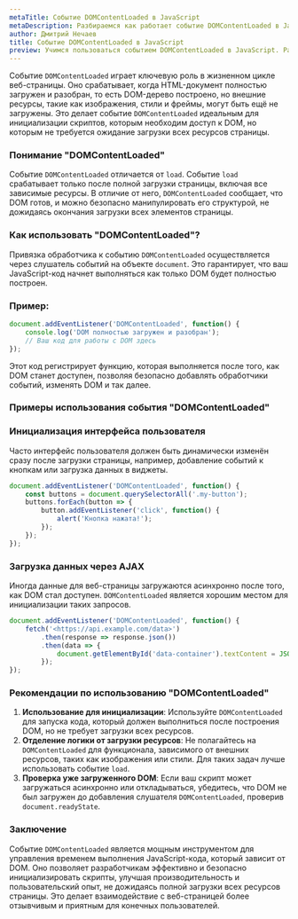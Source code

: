```yaml
---
metaTitle: Событие DOMContentLoaded в JavaScript
metaDescription: Разбираемся как работает событие DOMContentLoaded в JavaScript
author: Дмитрий Нечаев
title: Событие DOMContentLoaded в JavaScript
preview: Учимся пользоваться событием DOMContentLoaded в JavaScript. Разбираем примеры использования
---
```


Событие `DOMContentLoaded` играет ключевую роль в жизненном цикле веб-страницы. Оно срабатывает, когда HTML-документ полностью загружен и разобран, то есть DOM-дерево построено, но внешние ресурсы, такие как изображения, стили и фреймы, могут быть ещё не загружены. Это делает событие `DOMContentLoaded` идеальным для инициализации скриптов, которым необходим доступ к DOM, но которым не требуется ожидание загрузки всех ресурсов страницы.

### Понимание "DOMContentLoaded"

Событие `DOMContentLoaded` отличается от `load`. Событие `load` срабатывает только после полной загрузки страницы, включая все зависимые ресурсы. В отличие от него, `DOMContentLoaded` сообщает, что DOM готов, и можно безопасно манипулировать его структурой, не дожидаясь окончания загрузки всех элементов страницы.

### Как использовать "DOMContentLoaded"?

Привязка обработчика к событию `DOMContentLoaded` осуществляется через слушатель событий на объекте `document`. Это гарантирует, что ваш JavaScript-код начнет выполняться как только DOM будет полностью построен.

### Пример:

```jsx
document.addEventListener('DOMContentLoaded', function() {
    console.log('DOM полностью загружен и разобран');
    // Ваш код для работы с DOM здесь
});

```

Этот код регистрирует функцию, которая выполняется после того, как DOM станет доступен, позволяя безопасно добавлять обработчики событий, изменять DOM и так далее.

### Примеры использования события "DOMContentLoaded"

### Инициализация интерфейса пользователя

Часто интерфейс пользователя должен быть динамически изменён сразу после загрузки страницы, например, добавление событий к кнопкам или загрузка данных в виджеты.

```jsx
document.addEventListener('DOMContentLoaded', function() {
    const buttons = document.querySelectorAll('.my-button');
    buttons.forEach(button => {
        button.addEventListener('click', function() {
            alert('Кнопка нажата!');
        });
    });
});

```

### Загрузка данных через AJAX

Иногда данные для веб-страницы загружаются асинхронно после того, как DOM стал доступен. `DOMContentLoaded` является хорошим местом для инициализации таких запросов.

```jsx
document.addEventListener('DOMContentLoaded', function() {
    fetch('<https://api.example.com/data>')
        .then(response => response.json())
        .then(data => {
            document.getElementById('data-container').textContent = JSON.stringify(data);
        });
});

```

### Рекомендации по использованию "DOMContentLoaded"

1. **Использование для инициализации**: Используйте `DOMContentLoaded` для запуска кода, который должен выполниться после построения DOM, но не требует загрузки всех ресурсов.
2. **Отделение логики от загрузки ресурсов**: Не полагайтесь на `DOMContentLoaded` для функционала, зависимого от внешних ресурсов, таких как изображения или стили. Для таких задач лучше использовать событие `load`.
3. **Проверка уже загруженного DOM**: Если ваш скрипт может загружаться асинхронно или откладываться, убедитесь, что DOM не был загружен до добавления слушателя `DOMContentLoaded`, проверив `document.readyState`.

### Заключение

Событие `DOMContentLoaded` является мощным инструментом для управления временем выполнения JavaScript-кода, который зависит от DOM. Оно позволяет разработчикам эффективно и безопасно инициализировать скрипты, улучшая производительность и пользовательский опыт, не дожидаясь полной загрузки всех ресурсов страницы. Это делает взаимодействие с веб-страницей более отзывчивым и приятным для конечных пользователей.